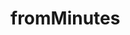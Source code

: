# fromMinutes

<!-- TODO-START
TODO: Fill short description here.

## Type signature

TODO: Fill type signature down below.

```
any ⇒ any
```

## Examples

TODO: List at least one example down below.

```javascript
fromMinutes(); // ⇒ TODO
```

## Questions

TODO: List questions that may this function answers.
TODO-END -->
